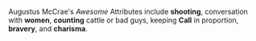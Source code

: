 Augustus McCrae's _Awesome_ Attributes include __shooting__, conversation with __women__, __counting__ cattle or bad guys, keeping __Call__ in proportion, __bravery__, and __charisma__.
